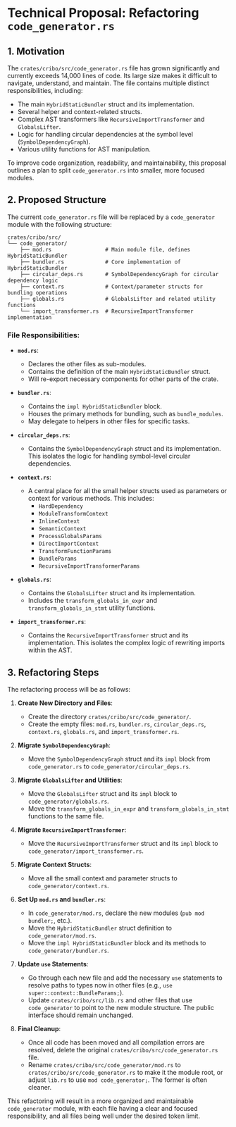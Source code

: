 # Technical Proposal: Refactoring `code_generator.rs`

## 1. Motivation

The `crates/cribo/src/code_generator.rs` file has grown significantly and currently exceeds 14,000 lines of code. Its large size makes it difficult to navigate, understand, and maintain. The file contains multiple distinct responsibilities, including:

- The main `HybridStaticBundler` struct and its implementation.
- Several helper and context-related structs.
- Complex AST transformers like `RecursiveImportTransformer` and `GlobalsLifter`.
- Logic for handling circular dependencies at the symbol level (`SymbolDependencyGraph`).
- Various utility functions for AST manipulation.

To improve code organization, readability, and maintainability, this proposal outlines a plan to split `code_generator.rs` into smaller, more focused modules.

## 2. Proposed Structure

The current `code_generator.rs` file will be replaced by a `code_generator` module with the following structure:

```
crates/cribo/src/
└── code_generator/
    ├── mod.rs                 # Main module file, defines HybridStaticBundler
    ├── bundler.rs             # Core implementation of HybridStaticBundler
    ├── circular_deps.rs       # SymbolDependencyGraph for circular dependency logic
    ├── context.rs             # Context/parameter structs for bundling operations
    ├── globals.rs             # GlobalsLifter and related utility functions
    └── import_transformer.rs  # RecursiveImportTransformer implementation
```

### File Responsibilities:

- **`mod.rs`**:
  - Declares the other files as sub-modules.
  - Contains the definition of the main `HybridStaticBundler` struct.
  - Will re-export necessary components for other parts of the crate.

- **`bundler.rs`**:
  - Contains the `impl HybridStaticBundler` block.
  - Houses the primary methods for bundling, such as `bundle_modules`.
  - May delegate to helpers in other files for specific tasks.

- **`circular_deps.rs`**:
  - Contains the `SymbolDependencyGraph` struct and its implementation. This isolates the logic for handling symbol-level circular dependencies.

- **`context.rs`**:
  - A central place for all the small helper structs used as parameters or context for various methods. This includes:
    - `HardDependency`
    - `ModuleTransformContext`
    - `InlineContext`
    - `SemanticContext`
    - `ProcessGlobalsParams`
    - `DirectImportContext`
    - `TransformFunctionParams`
    - `BundleParams`
    - `RecursiveImportTransformerParams`

- **`globals.rs`**:
  - Contains the `GlobalsLifter` struct and its implementation.
  - Includes the `transform_globals_in_expr` and `transform_globals_in_stmt` utility functions.

- **`import_transformer.rs`**:
  - Contains the `RecursiveImportTransformer` struct and its implementation. This isolates the complex logic of rewriting imports within the AST.

## 3. Refactoring Steps

The refactoring process will be as follows:

1. **Create New Directory and Files**:
   - Create the directory `crates/cribo/src/code_generator/`.
   - Create the empty files: `mod.rs`, `bundler.rs`, `circular_deps.rs`, `context.rs`, `globals.rs`, and `import_transformer.rs`.

2. **Migrate `SymbolDependencyGraph`**:
   - Move the `SymbolDependencyGraph` struct and its `impl` block from `code_generator.rs` to `code_generator/circular_deps.rs`.

3. **Migrate `GlobalsLifter` and Utilities**:
   - Move the `GlobalsLifter` struct and its `impl` block to `code_generator/globals.rs`.
   - Move the `transform_globals_in_expr` and `transform_globals_in_stmt` functions to the same file.

4. **Migrate `RecursiveImportTransformer`**:
   - Move the `RecursiveImportTransformer` struct and its `impl` block to `code_generator/import_transformer.rs`.

5. **Migrate Context Structs**:
   - Move all the small context and parameter structs to `code_generator/context.rs`.

6. **Set Up `mod.rs` and `bundler.rs`**:
   - In `code_generator/mod.rs`, declare the new modules (`pub mod bundler;`, etc.).
   - Move the `HybridStaticBundler` struct definition to `code_generator/mod.rs`.
   - Move the `impl HybridStaticBundler` block and its methods to `code_generator/bundler.rs`.

7. **Update `use` Statements**:
   - Go through each new file and add the necessary `use` statements to resolve paths to types now in other files (e.g., `use super::context::BundleParams;`).
   - Update `crates/cribo/src/lib.rs` and other files that use `code_generator` to point to the new module structure. The public interface should remain unchanged.

8. **Final Cleanup**:
   - Once all code has been moved and all compilation errors are resolved, delete the original `crates/cribo/src/code_generator.rs` file.
   - Rename `crates/cribo/src/code_generator/mod.rs` to `crates/cribo/src/code_generator.rs` to make it the module root, or adjust `lib.rs` to use `mod code_generator;`. The former is often cleaner.

This refactoring will result in a more organized and maintainable `code_generator` module, with each file having a clear and focused responsibility, and all files being well under the desired token limit.
